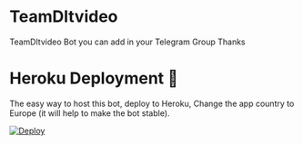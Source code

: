 # TeamDltvideo
TeamDltvideo Bot you can add in your Telegram Group Thanks 
# Heroku Deployment 💜
The easy way to host this bot, deploy to Heroku, Change the app country to Europe (it will help to make the bot stable).

[![Deploy](https://www.herokucdn.com/deploy/button.svg)](https://heroku.com/deploy?template=https://github.com/TeamDlt/TeamDltvideo)
